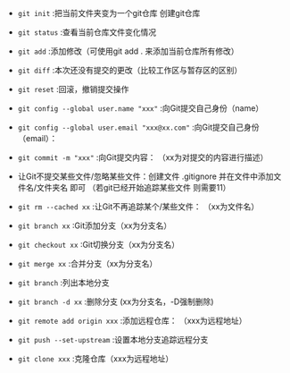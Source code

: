 - `git init` :把当前文件夹变为一个git仓库 创建git仓库

- `git status` :查看当前仓库文件变化情况

- `git add` :添加修改（可使用git add . 来添加当前仓库所有修改）

- `git diff` :本次还没有提交的更改（比较工作区与暂存区的区别）

- `git reset` :回滚，撤销提交操作 

- `git config --global user.name "xxx"` :向Git提交自己身份（name）

- `git config --global user.email "xxx@xx.com"` :向Git提交自己身份（email）：

- `git commit -m "xxx"` :向Git提交内容： （xx为对提交的内容进行描述）

- 让Git不提交某些文件/忽略某些文件：创建文件 .gitignore 并在文件中添加文件名/文件夹名 即可 （若git已经开始追踪某些文件 则需要11）

- `git rm --cached xx` :让Git不再追踪某个/某些文件： （xx为文件名）
 
- `git branch xx` :Git添加分支（xx为分支名）
 
- `git checkout xx` :Git切换分支（xx为分支名）
 
- `git merge xx` :合并分支（xx为分支名）
 
- `git branch` :列出本地分支
 
- `git branch -d xx` :删除分支  (xx为分支名，-D强制删除)
 
- `git remote add origin xxx` :添加远程仓库：  （xxx为远程地址）
 
- `git push --set-upstream` :设置本地分支追踪远程分支 
 
- `git clone xxx` :克隆仓库（xxx为远程地址）
